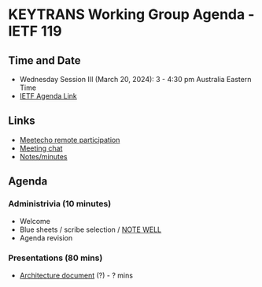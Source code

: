 # KEYTRANS Working Group Agenda - IETF 119

## Time and Date
* Wednesday Session III (March 20, 2024): 3 - 4:30 pm Australia Eastern Time
* [IETF Agenda Link](https://datatracker.ietf.org/meeting/119/agenda/?show=keytrans)

## Links
* [Meetecho remote participation](https://meetings.conf.meetecho.com/ietf119/?group=keytrans&short=&item=1)
* [Meeting chat](xmpp:keytrans@jabber.ietf.org?join) 
* [Notes/minutes](https://codimd.ietf.org/notes-ietf-119-keytrans) 

## Agenda

### Administrivia (10 minutes)
* Welcome
* Blue sheets / scribe selection / [NOTE WELL](https://www.ietf.org/about/note-well.html) 
* Agenda revision

### Presentations (80 mins)
* [Architecture document](https://datatracker.ietf.org/doc/draft-ietf-keytrans-architecture/) (?) - ? mins

